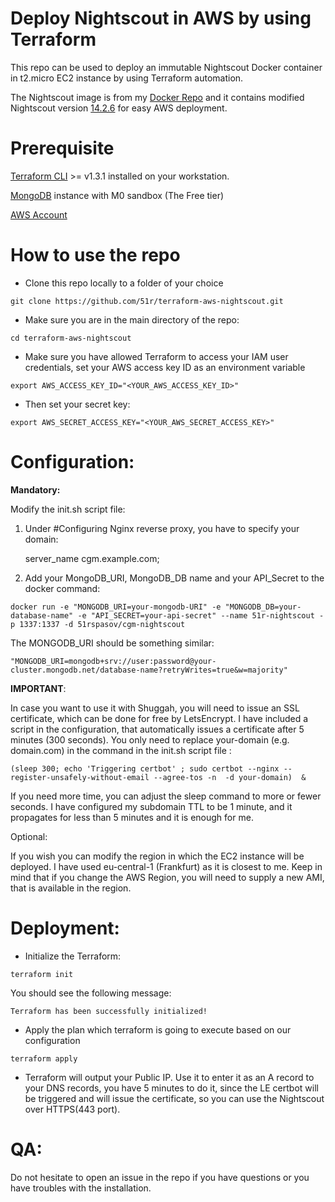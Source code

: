 # Deploy Nightscout in AWS by using Terraform

This repo can be used to deploy an immutable Nightscout Docker container in t2.micro EC2 instance by using Terraform automation. 

The Nightscout image is from my [Docker Repo](https://hub.docker.com/r/51rspasov/cgm-nightscout) and it contains modified Nightscout version [14.2.6](https://github.com/nightscout/cgm-remote-monitor/releases/tag/14.2.6) for easy AWS deployment.

# Prerequisite
[Terraform CLI](https://learn.hashicorp.com/tutorials/terraform/install-cli) >= v1.3.1 installed on your workstation. 

[MongoDB](cloud.mongodb.com) instance with M0 sandbox (The Free tier)

[AWS Account](aws.amazon.com) 

# How to use the repo

* Clone this repo locally to a folder of your choice
```
git clone https://github.com/51r/terraform-aws-nightscout.git
```

* Make sure you are in the main directory of the repo:

```
cd terraform-aws-nightscout
```

* Make sure you have allowed Terraform to access your IAM user credentials, set your AWS access key ID as an environment variable
```
export AWS_ACCESS_KEY_ID="<YOUR_AWS_ACCESS_KEY_ID>"
```

* Then set your secret key:
```
export AWS_SECRET_ACCESS_KEY="<YOUR_AWS_SECRET_ACCESS_KEY>"
```

# Configuration:

**Mandatory:**

Modify the init.sh script file:

1. Under #Configuring Nginx reverse proxy, you have to specify your domain:

	server_name cgm.example.com;
  
2. Add your MongoDB_URI, MongoDB_DB name and your API_Secret to the docker command:

```
docker run -e "MONGODB_URI=your-mongodb-URI" -e "MONGODB_DB=your-database-name" -e "API_SECRET=your-api-secret" --name 51r-nightscout -p 1337:1337 -d 51rspasov/cgm-nightscout 
```

The MONGODB_URI should be something similar:

```
"MONGODB_URI=mongodb+srv://user:password@your-cluster.mongodb.net/database-name?retryWrites=true&w=majority"
```

**IMPORTANT**:

In case you want to use it with Shuggah, you will need to issue an SSL certificate, which can be done for free by LetsEncrypt. I have included a script in the configuration, that automatically issues a certificate after 5 minutes (300 seconds). You only need to replace your-domain (e.g. domain.com) in the command in the init.sh script file :

```
(sleep 300; echo 'Triggering certbot' ; sudo certbot --nginx --register-unsafely-without-email --agree-tos -n  -d your-domain)  &
```

If you need more time, you can adjust the sleep command to more or fewer seconds. I have configured my subdomain TTL to be 1 minute, and it propagates for less than 5 minutes and it is enough for me.

Optional:

If you wish you can modify the region in which the EC2 instance will be deployed. I have used eu-central-1 (Frankfurt) as it is closest to me. Keep in mind that if you change the AWS Region, you will need to supply a new AMI, that is available in the region.

# Deployment:

* Initialize the Terraform:
```
terraform init
```

You should see the following message:
```
Terraform has been successfully initialized!
```

* Apply the plan which terraform is going to execute based on our configuration
```
terraform apply
```

* Terraform will output your Public IP. Use it to enter it as an A record to your DNS records, you have 5 minutes to do it, since the LE certbot will be triggered and will issue the certificate, so you can use the Nightscout over HTTPS(443 port).

# QA:

Do not hesitate to open an issue in the repo if you have questions or you have troubles with the installation. 
